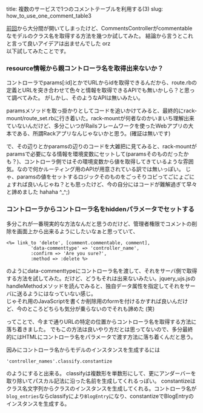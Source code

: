 title: 複数のサービスで1つのコメントテーブルを利用する(3)
slug: how_to_use_one_comment_table3

[前回](blog/2011/12/21/how_to_use_one_comment_table2/)から大分間が開いてしまったけど、CommentsControllerがcommentableなモデルのクラス名を取得する方法を幾つか試してみた。 結論から言うとこれと言って良いアイデアは出ませんでした orz  
以下試してみたことです。

### resource情報から親コントローラ名を取得出来ないか？
コントローラでparams[:id]とかでURLからidを取得できるんだから、route.rbの定義とURLを突き合わせて色々と情報を取得できるAPIでも無いかしら？と思って調べてみた。 がしかし、そのようなAPIは無いみたい。

paramsメソッドを取っ掛かりとしてコードを追いかけてみると、最終的にrack-mount/route_set.rbに行き着いた。rack-mountが何者なのかいまいち理解出来ていないんだけど、多分こいつがRailsフレームワークを使ったWebアプリの大本である、所謂Rackアプリなんじゃないかと思う。(確証は無いです)

で、その辺りとかparamsの辺りのコードを大雑把に見てみると、rack-mountがparamsで必要になる情報を環境変数にセットして(paramsそのものだったかも？)、コントローラ側ではその環境変数から値を取得してきているような雰囲気。なので何かルーティング用のAPIが用意されている訳では無いっぽい。
じゃ、paramsの値をセットするロジックそのものをごっそりコピってごにょごにょすれば良いんじゃね？とも思ったけど、今の自分にはコードが難解過ぎて早々と諦めました hahaha ^_^;)

### コントローラからコントローラ名をhiddenパラメータでセットする
多分これが一番現実的な方法なんだと思うのだけど、管理者権限でコメントの削除を画面上から出来るようにしたいなぁと思っていて、

    <%= link_to 'delete', [comment.commentable, comment],
             'data-commenttype' => 'controller_name',
             :confirm => 'Are you sure?',                 
             :method => :delete %>

のようにdata-commenttypeにコントローラ名を渡して、それをサーバ側で取得する方法を試してみた。だけど、どうもそれは出来ないみたい。jquery_ujs.jsのhandleMethodメソッドを読んでみると、独自データ属性を指定してそれをサーバに送るようにはなっていない感じ。<br />
じゃそれ用のJavaScriptを書くか削除用のformを付けるかすれば良いんだけど、今のところどちらも気分が乗らないのでそれも諦めた (笑)

ってことで、今まで通りURLの特定の位置からコントローラ名を取得する方法に落ち着きました。 でもこの方法は良いやり方だとは思ってないので、多分最終的にはHTMLにコントローラ名をパラメータで渡す方法に落ち着くんだと思う。

因みにコントローラ名からモデルのインスタンスを生成するには

    'controller_names'.classify.constantize

のようにすると出来る。 classifyは複数形を単数形にして、更にアンダーバーを取り除いてパスカル記法に沿った名前を生成してくれるっぽい。 constantizeはクラス名文字列からクラスのインスタンスを生成してくれる。コントローラ名が`blog_entries`ならclassifyにより`BlogEntry`になり、constantizeでBlogEntryのインスタンスを生成する。
